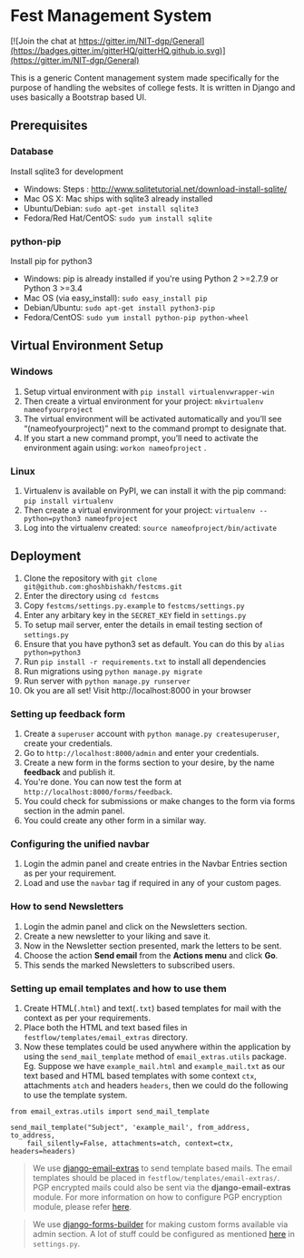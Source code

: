 # Fest Management System

[![Join the chat at https://gitter.im/NIT-dgp/General](https://badges.gitter.im/gitterHQ/gitterHQ.github.io.svg)](https://gitter.im/NIT-dgp/General)

This is a generic Content management system made specifically for the purpose of handling the websites of college fests. It is written in Django and uses basically a Bootstrap based UI.

## Prerequisites

### Database

Install sqlite3 for development

* Windows: Steps : http://www.sqlitetutorial.net/download-install-sqlite/
* Mac OS X: Mac ships with sqlite3 already installed
* Ubuntu/Debian: `sudo apt-get install sqlite3`
* Fedora/Red Hat/CentOS: `sudo yum install sqlite`

### python-pip

Install pip for python3

* Windows: pip is already installed if you're using Python 2 >=2.7.9 or Python 3 >=3.4
* Mac OS (via easy_install): `sudo easy_install pip`
* Debian/Ubuntu: `sudo apt-get install python3-pip`
* Fedora/CentOS: `sudo yum install python-pip python-wheel`

## Virtual Environment Setup
### Windows
1. Setup virtual environment with `pip install virtualenvwrapper-win`
2. Then create a virtual environment for your project: `mkvirtualenv nameofyourproject`
3. The virtual environment will be activated automatically and you’ll see “(nameofyourproject)” next to the command prompt to designate that. 
4. If you start a new command prompt, you’ll need to activate the environment again using: `workon nameofproject` .

### Linux
1. Virtualenv is available on PyPI, we can install it with the pip command: `pip install virtualenv`
2. Then create a virtual environment for your project: `virtualenv --python=python3 nameofproject`
3. Log into the virtualenv created: `source nameofproject/bin/activate`

## Deployment

1. Clone the repository with `git clone git@github.com:ghoshbishakh/festcms.git`
2. Enter the directory using `cd festcms`
3. Copy `festcms/settings.py.example` to `festcms/settings.py`
4. Enter any arbitary key in the `SECRET_KEY` field in `settings.py`
5. To setup mail server, enter the details in email testing section of `settings.py`
6. Ensure that you have python3 set as default. You can do this by `alias python=python3`
7. Run `pip install -r requirements.txt` to install all dependencies
8. Run migrations using `python manage.py migrate`
9. Run server with `python manage.py runserver`
10. Ok you are all set! Visit http://localhost:8000 in your browser

### Setting up feedback form
1. Create a `superuser` account with `python manage.py createsuperuser`, create your credentials.
2. Go to `http://localhost:8000/admin` and enter your credentials.
3. Create a new form in the forms section to your desire, by the name **feedback** and publish it.
4. You're done. You can now test the form at `http://localhost:8000/forms/feedback`.
5. You could check for submissions or make changes to the form via forms section in the admin panel.
6. You could create any other form in a similar way.

### Configuring the unified navbar
1. Login the admin panel and create entries in the Navbar Entries section as per your requirement.
2. Load and use the `navbar` tag if required in any of your custom pages.

### How to send Newsletters
1. Login the admin panel and click on the Newsletters section.
2. Create a new newsletter to your liking and save it.
3. Now in the Newsletter section presented, mark the letters to be sent.
4. Choose the action **Send email** from the **Actions menu** and click **Go**.
5. This sends the marked Newsletters to subscribed users.

### Setting up email templates and how to use them
1. Create HTML(`.html`) and text(`.txt`) based templates for mail with the context as per your requirements.
2. Place both the HTML and text based files in `festflow/templates/email_extras` directory.
3. Now these templates could be used anywhere within the application by using the `send_mail_template`
method of `email_extras.utils` package.
Eg. Suppose we have `example_mail.html` and `example_mail.txt` as our text based and HTML based templates
with some context `ctx`, attachments `atch` and headers `headers`, then we could do the following to use
the template system.

```
from email_extras.utils import send_mail_template

send_mail_template("Subject", 'example_mail', from_address, to_address,
    fail_silently=False, attachments=atch, context=ctx, headers=headers)
```

> We use [django-email-extras][3] to send template based mails. The email templates should be placed in
> `festflow/templates/email-extras/`.
> PGP encrypted mails could also be sent via the **django-email-extras** module.
> For more information on how to configure PGP encryption module, please refer [here][4].

> We use [django-forms-builder][1] for making custom forms available via admin section.
> A lot of stuff could be configured as mentioned [here][2] in `settings.py`.

[1]:https://github.com/stephenmcd/django-forms-builder
[2]:https://github.com/stephenmcd/django-forms-builder/blob/master/README.rst
[3]:https://github.com/stephenmcd/django-email-extras
[4]:https://github.com/stephenmcd/django-email-extras#configuration
